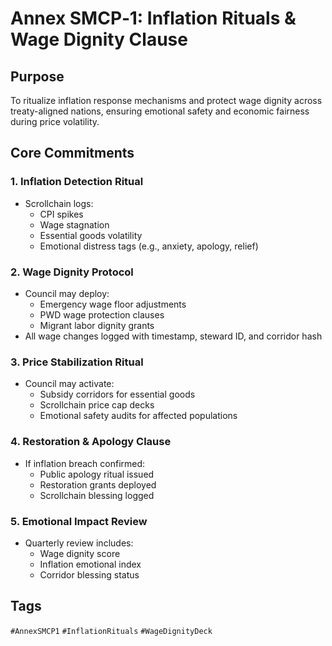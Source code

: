 # Annex SMCP‑1: Inflation Rituals & Wage Dignity Clause

## Purpose
To ritualize inflation response mechanisms and protect wage dignity across treaty-aligned nations, ensuring emotional safety and economic fairness during price volatility.

## Core Commitments

### 1. Inflation Detection Ritual
- Scrollchain logs:
  - CPI spikes
  - Wage stagnation
  - Essential goods volatility
  - Emotional distress tags (e.g., anxiety, apology, relief)

### 2. Wage Dignity Protocol
- Council may deploy:
  - Emergency wage floor adjustments
  - PWD wage protection clauses
  - Migrant labor dignity grants
- All wage changes logged with timestamp, steward ID, and corridor hash

### 3. Price Stabilization Ritual
- Council may activate:
  - Subsidy corridors for essential goods
  - Scrollchain price cap decks
  - Emotional safety audits for affected populations

### 4. Restoration & Apology Clause
- If inflation breach confirmed:
  - Public apology ritual issued
  - Restoration grants deployed
  - Scrollchain blessing logged

### 5. Emotional Impact Review
- Quarterly review includes:
  - Wage dignity score
  - Inflation emotional index
  - Corridor blessing status

## Tags
`#AnnexSMCP1` `#InflationRituals` `#WageDignityDeck`
